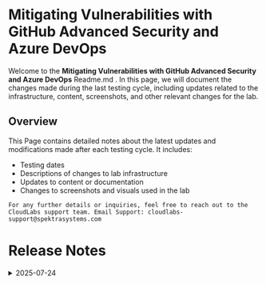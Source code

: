 # Mitigating Vulnerabilities with GitHub Advanced Security and Azure DevOps

Welcome to the **Mitigating Vulnerabilities with GitHub Advanced Security and Azure DevOps** Readme.md . In this page, we will document the changes made during the last testing cycle, including updates related to the infrastructure, content, screenshots, and other relevant changes for the lab.

## Overview

This Page contains detailed notes about the latest updates and modifications made after each testing cycle. It includes:

- Testing dates
- Descriptions of changes to lab infrastructure
- Updates to content or documentation
- Changes to screenshots and visuals used in the lab

`For any further details or inquiries, feel free to reach out to the CloudLabs support team. Email Support: cloudlabs-support@spektrasystems.com`

# Release Notes

<details>
  <summary>2025-07-24</summary>

### Release Date: 2025-07-24

- **Change**: The lab was originally tested a year ago, so this involved a complete E2E testing. While the core content remained unchanged, extensive updates were made to reflect the latest UI enhancements, including revising nearly all screenshots to align with the current user experience and content as per the checklist.
  
- **Testing Date**: 2025-07-24

## Infrastructure Changes

### Module 1
  
  - **Task 1**: Added Overview for the task and inculded the numberings reffered in the images, Added this line "Azure DevOps Demo Generator prompts you to choose between creating a new project or generating artifacts in an existing one. Enter **1** to **create a new project using the demo generator project template**"  and updated images. 

### Module 2

   - **Task 1**: Added Overview for the task and inculded the numberings reffered in the images,updated images, End message was updated

### Module 3 & 4

- **Task 1 and 2**: Added Overview for the task and inculded the numberings reffered in the images,updated images, End message was updated

### Module 5

   - **Task 1**: Added Overview for the task and inculded the numberings reffered in the images, updated images , FFinal End message was updated

## Content Changes

  - Only Overiew and End Messages were updated
  

## Screenshot Updates

- **Change**: Updated almost all the screenshots for the whole lab to replace blured images in the Azure devops and MS defender for cloud.
- 
## Validation

Everything is working as expected

## Testing Notes

- **Test Validation Summary**: Validated end-to-end functionality of all modules, ensuring alignment with the latest UI and task flow. Updated screenshots, content overviews, and end messages to enhance clarity and usability.

**Tester**: Raghavendra

---
</details>
